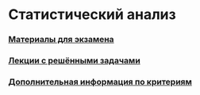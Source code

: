# Статистический анализ

### [Материалы для экзамена](Exam/Navigation_exam.md)

### [Лекции с решёнными задачами](Lections/Navigation_lections.md) 

### [Дополнительная информация по критериям](Criteria/Navigation_criteria.md) 

